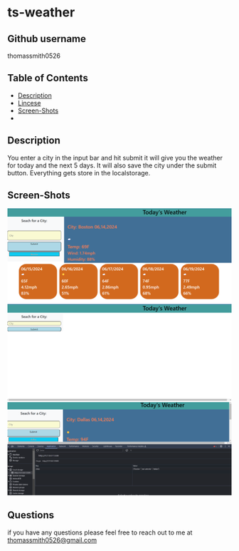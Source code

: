 # ts-weather
## Github username
thomassmith0526
## Table of Contents
* [Description](#Desciption)
* [Lincese](#Lincese)
* [Screen-Shots](#Screen-Shots)
*
## Description
 You enter a city in the input bar and hit submit it will give you the weather for today and the next 5 days. It will also save the city under the submit button. Everything gets store in the localstorage.

## Screen-Shots  
![Alt Text](./Texas%20Weather/images/Screenshot%202024-06-14%20181655.png)
![Alt Text](./Texas%20Weather/images/weather%20first%20screen.png)
![Alt Text](./Texas%20Weather/images/weather%20LS.png)

## Questions
if you have any questions please feel free to reach out to me at thomassmith0526@gmail.com


